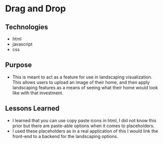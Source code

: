 # Drag and Drop

## Technologies
- html
- javascript
- css

## Purpose
- This is meant to act as a feature for use in landscaping visualization.  This allows users to upload an image of their home, and then apply landscaping features as a means of seeing what their home would look like with that investment.

## Lessons Learned
- I learned that you can use copy paste icons in html, I did not know this prior but there are paste-able options when it comes to placeholders.
- I used these placeholders as in a real application of this I would link the front-end to a backend for the landscaping options.
